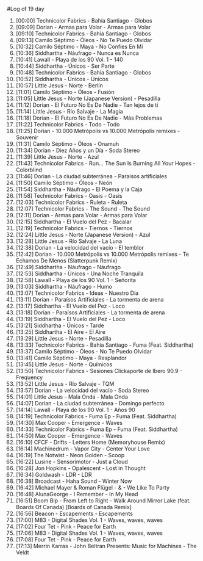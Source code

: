 #Log of 19 day

1. [00:00] Technicolor Fabrics - Bahía Santiago - Globos
1. [09:09] Dorian - Armas para Volar - Armas para Volar
1. [09:10] Technicolor Fabrics - Bahía Santiago - Globos
1. [09:13] Camilo Séptimo - Óleos - No Te Puedo Olvidar
1. [10:32] Camilo Séptimo - Maya - No Confíes En Mí
1. [10:36] Siddhartha - Náufrago - Nunca es Nunca
1. [10:41] Lawall - Playa de los 90 Vol. 1 - 140
1. [10:44] Siddhartha - Únicos - Ser Parte
1. [10:48] Technicolor Fabrics - Bahía Santiago - Globos
1. [10:52] Siddhartha - Únicos - Únicos
1. [10:57] Little Jesus - Norte - Berlín
1. [11:01] Camilo Séptimo - Óleos - Fusión
1. [11:05] Little Jesus - Norte (Japanese Version) - Pesadilla
1. [11:12] Dorian - El Futuro No Es De Nadie - Tan lejos de ti
1. [11:14] Little Jesus - Río Salvaje - La Magia
1. [11:18] Dorian - El Futuro No Es De Nadie - Más Problemas
1. [11:22] Technicolor Fabrics - Todo - Todo
1. [11:25] Dorian - 10.000 Metrópolis vs 10.000 Metrópolis remixes - Souvenir
1. [11:31] Camilo Séptimo - Óleos - Onamuh
1. [11:34] Dorian - Diez Años y un Día - Soda Stereo
1. [11:39] Little Jesus - Norte - Azul
1. [11:43] Technicolor Fabrics - Run... The Sun Is Burning All Your Hopes - Colorblind
1. [11:46] Dorian - La ciudad subterránea - Paraísos artificiales
1. [11:50] Camilo Séptimo - Óleos - Neón
1. [11:54] Siddhartha - Náufrago - El Poema y la Caja
1. [11:58] Technicolor Fabrics - Oasis - Oasis
1. [12:03] Technicolor Fabrics - Ruleta - Ruleta
1. [12:07] Technicolor Fabrics - The Sound - The Sound
1. [12:11] Dorian - Armas para Volar - Armas para Volar
1. [12:15] Siddhartha - El Vuelo del Pez - Bacalar
1. [12:19] Technicolor Fabrics - Tiernos - Tiernos
1. [12:24] Little Jesus - Norte (Japanese Version) - Azul
1. [12:28] Little Jesus - Río Salvaje - La Luna
1. [12:38] Dorian - La velocidad del vacío - El temblor
1. [12:42] Dorian - 10.000 Metrópolis vs 10.000 Metrópolis remixes - Te Echamos De Menos (Slatterpunk Remix)
1. [12:49] Siddhartha - Náufrago - Náufrago
1. [12:53] Siddhartha - Únicos - Una Noche Tranquila
1. [12:58] Lawall - Playa de los 90 Vol. 1 - Señorita
1. [13:03] Siddhartha - Náufrago - Humo
1. [13:07] Technicolor Fabrics - Ideas - Nuestro Día
1. [13:11] Dorian - Paraísos Artificiales - La tormenta de arena
1. [13:17] Siddhartha - El Vuelo del Pez - Loco
1. [13:18] Dorian - Paraísos Artificiales - La tormenta de arena
1. [13:19] Siddhartha - El Vuelo del Pez - Loco
1. [13:21] Siddhartha - Únicos - Tarde
1. [13:25] Siddhartha - El Aire - El Aire
1. [13:29] Little Jesus - Norte - Pesadilla
1. [13:33] Technicolor Fabrics - Bahía Santiago - Fuma (Feat. Siddhartha)
1. [13:37] Camilo Séptimo - Óleos - No Te Puedo Olvidar
1. [13:41] Camilo Séptimo - Maya - Resplandor
1. [13:45] Little Jesus - Norte - Químicos
1. [13:50] Technicolor Fabrics - Sesiones Clickaporte de Ibero 90.9 - Frequency
1. [13:52] Little Jesus - Río Salvaje - TQM
1. [13:57] Dorian - La velocidad del vacío - Soda Stereo
1. [14:01] Little Jesus - Mala Onda - Mala Onda
1. [14:07] Dorian - La ciudad subterránea - Domingo perfecto
1. [14:14] Lawall - Playa de los 90 Vol. 1 - Años 90
1. [14:19] Technicolor Fabrics - Fuma Ep - Fuma (Feat. Siddhartha)
1. [14:30] Max Cooper - Emergence - Waves
1. [14:33] Technicolor Fabrics - Fuma Ep - Fuma (Feat. Siddhartha)
1. [14:50] Max Cooper - Emergence - Waves
1. [16:10] CFCF - Drifts - Letters Home (Memoryhouse Remix)
1. [16:14] Machinedrum - Vapor City - Center Your Love
1. [16:19] The Notwist - Neon Golden - Scoop
1. [16:22] Lusine - Sensorimotor - Just a Cloud
1. [16:28] Jon Hopkins - Opalescent - Lost in Thought
1. [16:34] Goldwash - LDR - LDR
1. [16:38] Broadcast - Haha Sound - Winter Now
1. [16:42] Michael Mayer & Roman Flügel - & - We Like To Party
1. [16:48] AlunaGeorge - I Remember - In My Head
1. [16:51] Boom Bip - From Left to Right - Walk Around Mirror Lake (feat. Boards Of Canada) [Boards of Canada Remix]
1. [16:56] Beacon - Escapements - Escapements
1. [17:00] M83 - Digital Shades Vol. 1 - Waves, waves, waves
1. [17:02] Four Tet - Pink - Peace for Earth
1. [17:06] M83 - Digital Shades Vol. 1 - Waves, waves, waves
1. [17:08] Four Tet - Pink - Peace for Earth
1. [17:13] Merrin Karras - John Beltran Presents: Music for Machines - The Veldt
